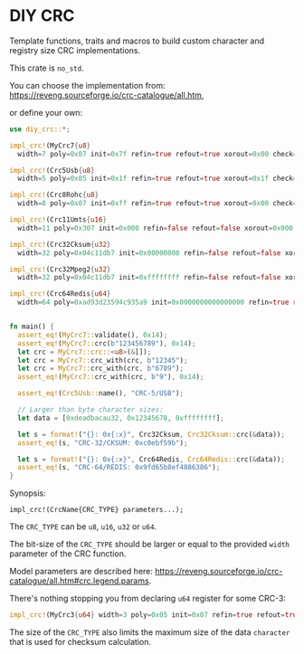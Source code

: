 DIY CRC
=======

Template functions, traits and macros to build custom character and registry size CRC implementations.

This crate is `no_std`.

You can choose the implementation from: https://reveng.sourceforge.io/crc-catalogue/all.htm,

or define your own:

```rust
use diy_crc::*;

impl_crc!(MyCrc7{u8}
  width=7 poly=0x07 init=0x7f refin=true refout=true xorout=0x00 check=0x14);

impl_crc!(Crc5Usb{u8}
  width=5 poly=0x05 init=0x1f refin=true refout=true xorout=0x1f check=0x19 residue=0x06 name="CRC-5/USB");

impl_crc!(Crc8Rohc{u8}
  width=8 poly=0x07 init=0xff refin=true refout=true xorout=0x00 check=0xd0 residue=0x00 name="CRC-8/ROHC");

impl_crc!(Crc11Umts{u16}
  width=11 poly=0x307 init=0x000 refin=false refout=false xorout=0x000 check=0x061 residue=0x000 name="CRC-11/UMTS");

impl_crc!(Crc32Cksum{u32}
  width=32 poly=0x04c11db7 init=0x00000000 refin=false refout=false xorout=0xffffffff check=0x765e7680 residue=0xc704dd7b name="CRC-32/CKSUM");

impl_crc!(Crc32Mpeg2{u32}
  width=32 poly=0x04c11db7 init=0xffffffff refin=false refout=false xorout=0x00000000 check=0x0376e6e7 residue=0x00000000 name="CRC-32/MPEG-2");

impl_crc!(Crc64Redis{u64}
  width=64 poly=0xad93d23594c935a9 init=0x0000000000000000 refin=true refout=true xorout=0x0000000000000000 check=0xe9c6d914c4b8d9ca residue=0x0000000000000000 name="CRC-64/REDIS");


fn main() {
  assert_eq!(MyCrc7::validate(), 0x14);
  assert_eq!(MyCrc7::crc(b"123456789"), 0x14);
  let crc = MyCrc7::crc::<u8>(&[]);
  let crc = MyCrc7::crc_with(crc, b"12345");
  let crc = MyCrc7::crc_with(crc, b"6789");
  assert_eq!(MyCrc7::crc_with(crc, b"9"), 0x14);

  assert_eq!(Crc5Usb::name(), "CRC-5/USB");

  // Larger than byte character sizes:
  let data = [0xdeadbacau32, 0x12345678, 0xffffffff];

  let s = format!("{}: 0x{:x}", Crc32Cksum, Crc32Cksum::crc(&data));
  assert_eq!(s, "CRC-32/CKSUM: 0xc0ebf59b");

  let s = format!("{}: 0x{:x}", Crc64Redis, Crc64Redis::crc(&data));
  assert_eq!(s, "CRC-64/REDIS: 0x9fd65b8ef4886386");
}
```

Synopsis:

```
impl_crc!(CrcName{CRC_TYPE} parameters...);
```

The `CRC_TYPE` can be `u8`, `u16`, `u32` or `u64`.

The bit-size of the `CRC_TYPE` should be larger or equal to the provided `width` parameter of the CRC function.

Model parameters are described here: https://reveng.sourceforge.io/crc-catalogue/all.htm#crc.legend.params.

There's nothing stopping you from declaring `u64` register for some CRC-3:

```rust
impl_crc!(MyCrc3{u64} width=3 poly=0x05 init=0x07 refin=true refout=true xorout=0x00);
```

The size of the `CRC_TYPE` also limits the maximum size of the data `character` that is used for checksum calculation.

